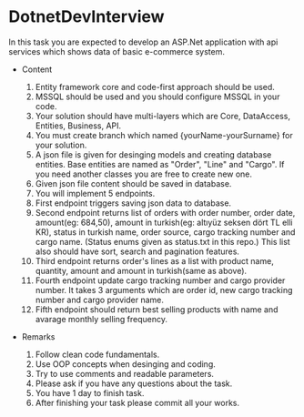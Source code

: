 # DotnetDevInterview

In this task you are expected to develop an ASP.Net application with api services which shows data of basic e-commerce system. 

- Content 
  1) Entity framework core and code-first approach should be used. 
  2) MSSQL should be used and you should configure MSSQL in your code.  
  3) Your solution should have multi-layers which are Core, DataAccess, Entities, Business, API.  
  4) You must create branch which named {yourName-yourSurname} for your solution. 
  5) A json file is given for desinging models and creating database entities. Base entities are named as "Order", "Line" and "Cargo". If you need another classes you are free to create new one. 
  6) Given json file content should be saved in database. 
  7) You will implement 5 endpoints. 
  8) First endpoint triggers saving json data to database. 
  9) Second endpoint returns list of orders with order number, order date, amount(eg: 684,50), amount in turkish(eg: altıyüz seksen dört TL elli KR), status in turkish name, order source, cargo tracking number and cargo name. (Status enums given as status.txt in this repo.) This list also should have sort, search and pagination features. 
  10) Third endpoint returns order's lines as a list with product name, quantity, amount and amount in turkish(same as above).
  11) Fourth endpoint update cargo tracking number and cargo provider number. It takes 3 arguments which are order id, new cargo tracking number and cargo provider name. 
  12) Fifth endpoint should return best selling products with name and avarage monthly selling frequency. 


- Remarks
  1) Follow clean code fundamentals.
  2) Use OOP concepts when desinging and coding. 
  3) Try to use comments and readable parameters.  
  4) Please ask if you have any questions about the task. 
  5) You have 1 day to finish task. 
  6) After finishing your task please commit all your works. 

